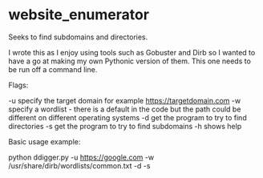 # website_enumerator
Seeks to find subdomains and directories.

I wrote this as I enjoy using tools such as Gobuster and Dirb so I wanted to have a go at making my own Pythonic version of them. This one needs to be run off a command line.

Flags:

-u specify the target domain for example https://targetdomain.com
-w specify a wordlist - there is a default in the code but the path could be different on different operating systems
-d get the program to try to find directories
-s get the program to try to find subdomains
-h shows help

Basic usage example:

python ddigger.py -u https://google.com -w /usr/share/dirb/wordlists/common.txt -d -s
